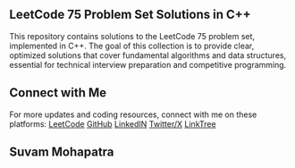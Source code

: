 ## LeetCode 75 Problem Set Solutions in C++
This repository contains solutions to the LeetCode 75 problem set, implemented in C++. The goal of this collection is to provide clear, optimized solutions that cover fundamental algorithms and data structures, essential for technical interview preparation and competitive programming.

## Connect with Me
For more updates and coding resources, connect with me on these platforms:
[LeetCode](https://leetcode.com/u/Suvam_Mohapatra9/)
[GitHub](https://github.com/suvammohapatra93)
[LinkedIN](https://www.linkedin.com/in/suvam-mohapatra-604486311?utm_source=share&utm_campaign=share_via&utm_content=profile&utm_medium=android_app)
[Twitter/X](https://x.com/SuvamMohapa1?t=cyBB-J6Z9ubGoFR8bMqpvw&s=09)
[LinkTree](https://linktr.ee/suvam8745)

## Suvam Mohapatra
